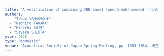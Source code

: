```yaml
---
title: "A verification of combining DNN-based speech enhancement front-end with end-to-end neural dialization model"
authors:
  - "Takuo YAMAGUCHI"
  - "Naohiro TAWARA"
  - "Hiroshi SATO"
  - "Sayaka SHIOTA"
year: 2025
type: "domestic"
venue: "Acoustical Society of Japan Spring Meeting, pp. 1083-1084, 埼玉大学, 2025-03-19."
---
```


